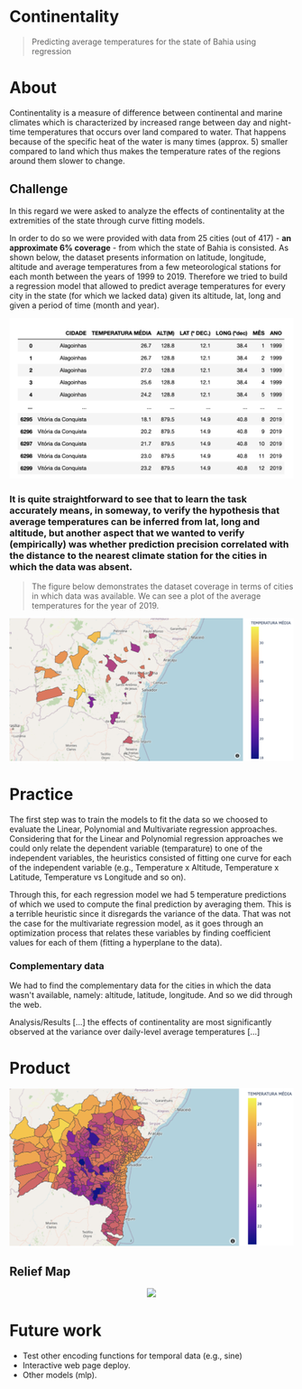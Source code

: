 # Continentality
> Predicting average temperatures for the state of Bahia using regression 

# About
Continentality is a measure of difference between continental and marine climates which is characterized by increased range between day and night-time temperatures that occurs over land compared to water. That happens because of the specific heat of the water is many times (approx. 5) smaller compared to land which thus makes the temperature rates of the regions around them slower to change.

## Challenge
In this regard we were asked to analyze the effects of continentality at the extremities of the state through curve fitting models.

In order to do so we were provided with data from 25 cities (out of 417) - **an approximate 6% coverage** - from which the state of Bahia is consisted. As shown below, the dataset presents information on latitude, longitude, altitude and average temperatures from a few meteorological stations for each month between the years of 1999 to 2019. Therefore we tried to build a regression model that allowed to predict average temperatures for every city in the state (for which we lacked data) given its altitude, lat, long and given a period of time (month and year). 

<p align="">
  <img src="/Plots/data.png">
</p>

###  It is quite straightforward to see that to learn the task accurately means, in someway, to verify the hypothesis that average temperatures can be inferred from lat, long and altitude, but another aspect that we wanted to verify (empirically) was whether prediction precision correlated with the distance to the nearest climate station for the cities in which the data was absent. 

> The figure below demonstrates the dataset coverage in terms of cities in which data was available. We can see a plot of the average temperatures for the year of 2019.
<p align="">
  <img src="/Plots/dados_antes.png">
</p>

# Practice
The first step was to train the models to fit the data so we choosed to evaluate the Linear, Polynomial and Multivariate regression approaches. Considering that for the Linear and Polynomial regression approaches we could only relate the dependent variable (temparature) to one of the independent variables, the heuristics consisted of fitting one curve for each of the independent variable (e.g., Temperature x Altitude, Temperature x Latitude, Temperature vs Longitude and so on). 

Through this, for each regression model we had 5 temperature predictions of which we used to compute the final prediction by averaging them. This is a terrible heuristic since it disregards the variance of the data. That was not the case for the multivariate regression model, as it goes through an optimization process that relates these variables by finding coefficient values for each of them (fitting a hyperplane to the data).   

### Complementary data
We had to find the complementary data for the cities in which the data wasn't available, namely: altitude, latitude, longitude. And so we did through the web. 

Analysis/Results
[...] the effects of continentality are most significantly observed at the variance over daily-level average temperatures [...]
# Product

<p align="">
  <img src="/Plots/dados_depois.png">
</p>

## Relief Map
<p align="Center">
  <img src="https://github.com/FalsoMoralista/Continentality/blob/main/Plots/mapa-relevo-bahia.jpg?raw=true" height="560px">
</p>

# Future work
- Test other encoding functions for temporal data (e.g., sine)
- Interactive web page deploy.
- Other models (mlp). 
